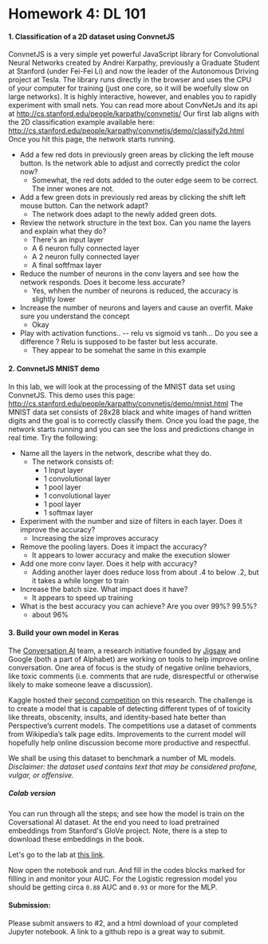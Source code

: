 # Homework 4: DL 101

#### 1. Classification of a 2D dataset using ConvnetJS
ConvnetJS is a very simple yet powerful JavaScript library for Convolutional Neural Networks created by Andrei Karpathy, previously a Graduate Student at Stanford (under Fei-Fei Li) 
and now the leader of the Autonomous Driving project at Tesla.  The library runs directly in the browser and uses the CPU of your computer for training (just one core, so it will be woefully slow on large networks).  It is highly interactive, however, and enables you to rapidly experiment with small nets. You can read more about ConvNetJs and its api at http://cs.stanford.edu/people/karpathy/convnetjs/
Our first lab aligns with the 2D classification example available here: http://cs.stanford.edu/people/karpathy/convnetjs/demo/classify2d.html
Once you hit this page, the network starts running.  
* Add a few red dots in previously green areas by clicking the left mouse button.  Is the network able to adjust and correctly predict the color now?
    * Somewhat, the red dots added to the outer edge seem to be correct. The inner wones are not. 
* Add a few green dots in previously red areas by clicking the shift left mouse button.  Can the network adapt?
    * The network does adapt to the newly added green dots.
* Review the network structure in the text box.  Can you name the layers and explain what they do?
    * There's an input layer
    * A 6 neuron fully connected layer
    * A 2 neuron fully connected layer
    * A final softfmax layer
* Reduce the number of neurons in the conv layers and see how the network responds. Does it become less accurate?
    * Yes, whhen the number of neurons is reduced, the accuracy is slightly lower
* Increase the number of neurons and layers and cause an overfit.  Make sure you understand the concept
    * Okay
* Play with activation functions.. -- relu vs sigmoid vs tanh... Do you see a difference ? Relu is supposed to be faster but less accurate.
    * They appear to be somehat the same in this example 

#### 2. ConvnetJS MNIST demo
In this lab, we will look at the processing of the MNIST data set using ConvnetJS.  This demo uses this page: http://cs.stanford.edu/people/karpathy/convnetjs/demo/mnist.html
The MNIST data set consists of 28x28 black and white images of hand written digits and the goal is to correctly classify them.  Once you load the page, the network starts running and you can see the loss and predictions change in real time.  Try the following:
* Name all the layers in the network, describe what they do.
    * The network consists of: 
        * 1 Input layer
        * 1 convolutional layer
        * 1 pool layer
        * 1 convolutional layer
        * 1 pool layer
        * 1 softmax layer
* Experiment with the number  and size of filters in each layer.  Does it improve the accuracy?
    * Increasing the size improves accuracy
* Remove the pooling layers.  Does it impact the accuracy?
    * It appears to lower accuracy and make the execution slower
* Add one more conv layer.  Does it help with accuracy?
    * Adding another layer does reduce loss from about .4 to below .2, but it takes a while longer to train 
* Increase the batch size.  What impact does it have?
    * It appears to speed up training
* What is the best accuracy you can achieve? Are you over 99%? 99.5%?
    * about 96%

#### 3. Build your own model in Keras
The [Conversation AI](https://conversationai.github.io/) team, a research initiative founded by [Jigsaw](https://jigsaw.google.com/) and Google (both a part of Alphabet) are working on tools to help improve online conversation. One area of focus is the study of negative online behaviors, like toxic comments (i.e. comments that are rude, disrespectful or otherwise likely to make someone leave a discussion).   
  
Kaggle hosted their [second competition](https://www.kaggle.com/c/jigsaw-toxic-comment-classification-challenge#description) on this research. The challenge is to create a model that is capable of detecting different types of of toxicity like threats, obscenity, insults, and identity-based hate better than Perspective’s current models. The competitions use a dataset of comments from Wikipedia’s talk page edits. Improvements to the current model will hopefully help online discussion become more productive and respectful.

We shall be using this dataset to benchmark a number of ML models. 
*Disclaimer: the dataset used contains text that may be considered profane, vulgar, or offensive.*

##### Colab version   

You can run through all the steps; and see how the model is train on the Coversational AI dataset.
At the end you need to load pretrained embeddings from Stanford's GloVe project. Note,
there is a step to download these embeddings in the book.
       
Let's go to the lab at [this link](https://colab.research.google.com/github/MIDS-scaling-up/v2/blob/master/week04/hw/w251_homework04.ipynb).
    

Now open the notebook and run. And fill in the codes blocks marked for filling in and monitor your AUC. 
For the Logistic regression model you should be getting circa `0.88` AUC and `0.93` or more for the MLP. 

#### Submission:
Please submit answers to #2, and a html download of your completed Jupyter notebook. A link to a github repo is a great way to submit.
